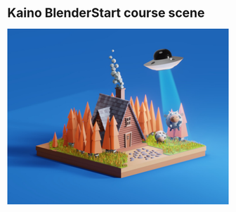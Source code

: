 # Kaino BlenderStart course scene

![alt text](https://github.com/orloffski/KainoBlenderStart/blob/main/изображение_viber_2022-07-06_17-03-51-677.jpg?raw=true)
